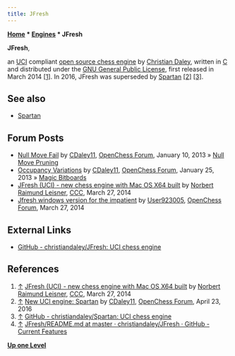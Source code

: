 ```yaml
---
title: JFresh
---
```

**[Home](Home "Home") \* [Engines](Engines "Engines") \* JFresh**


**JFresh**,  

an [UCI](UCI "UCI") compliant [open source chess engine](Category:Open_Source "Category:Open Source") by [Christian Daley](Christian_Daley "Christian Daley"), written in [C](C "C") and distributed under the [GNU General Public License](Free_Software_Foundation#GPL "Free Software Foundation"), first released in March 2014 <a id="cite-note-1" href="#cite-ref-1">[1]</a>. 
In 2016, JFresh was superseded by [Spartan](Spartan "Spartan") <a id="cite-note-2" href="#cite-ref-2">[2]</a> <a id="cite-note-3" href="#cite-ref-3">[3]</a>.



## See also


* [Spartan](Spartan "Spartan")


## Forum Posts


* [Null Move Fail](http://www.open-chess.org/viewtopic.php?f=5&t=2210) by [CDaley11](Christian_Daley "Christian Daley"), [OpenChess Forum](Computer_Chess_Forums "Computer Chess Forums"), January 10, 2013 » [Null Move Pruning](Null_Move_Pruning "Null Move Pruning")
* [Occupancy Variations](http://www.open-chess.org/viewtopic.php?f=5&t=2240) by [CDaley11](Christian_Daley "Christian Daley"), [OpenChess Forum](Computer_Chess_Forums "Computer Chess Forums"), January 25, 2013 » [Magic Bitboards](Magic_Bitboards "Magic Bitboards")
* [JFresh (UCI) - new chess engine with Mac OS X64 built](http://www.talkchess.com/forum/viewtopic.php?t=51757) by [Norbert Raimund Leisner](Norbert_Raimund_Leisner "Norbert Raimund Leisner"), [CCC](CCC "CCC"), March 27, 2014
* [Jfresh windows version for the impatient](http://www.open-chess.org/viewtopic.php?f=7&t=2624) by [User923005](Dann_Corbit "Dann Corbit"), [OpenChess Forum](Computer_Chess_Forums "Computer Chess Forums"), March 27, 2014


## External Links


* [GitHub - christiandaley/JFresh: UCI chess engine](https://github.com/christiandaley/JFresh)


## References


1. <a id="cite-ref-1" href="#cite-note-1">↑</a> [JFresh (UCI) - new chess engine with Mac OS X64 built](http://www.talkchess.com/forum/viewtopic.php?t=51757) by [Norbert Raimund Leisner](Norbert_Raimund_Leisner "Norbert Raimund Leisner"), [CCC](CCC "CCC"), March 27, 2014
2. <a id="cite-ref-2" href="#cite-note-2">↑</a> [New UCI engine: Spartan](http://www.open-chess.org/viewtopic.php?f=7&t=2973) by [CDaley11](Christian_Daley "Christian Daley"), [OpenChess Forum](Computer_Chess_Forums "Computer Chess Forums"), April 23, 2016
3. <a id="cite-ref-3" href="#cite-note-3">↑</a> [GitHub - christiandaley/Spartan: UCI chess engine](https://github.com/christiandaley/Spartan)
4. <a id="cite-ref-4" href="#cite-note-4">↑</a> [JFresh/README.md at master · christiandaley/JFresh · GitHub - Current Features](https://github.com/christiandaley/JFresh/blob/master/README.md)

**[Up one Level](Engines "Engines")**







 
